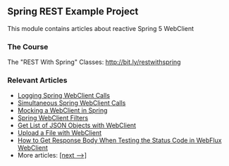 ## Spring REST Example Project

This module contains articles about reactive Spring 5 WebClient

### The Course
The "REST With Spring" Classes: http://bit.ly/restwithspring

### Relevant Articles
- [Logging Spring WebClient Calls](https://www.baeldung.com/spring-log-webclient-calls)
- [Simultaneous Spring WebClient Calls](https://www.baeldung.com/spring-webclient-simultaneous-calls)
- [Mocking a WebClient in Spring](https://www.baeldung.com/spring-mocking-webclient)
- [Spring WebClient Filters](https://www.baeldung.com/spring-webclient-filters)
- [Get List of JSON Objects with WebClient](https://www.baeldung.com/spring-webclient-json-list)
- [Upload a File with WebClient](https://www.baeldung.com/spring-webclient-upload-file)
- [How to Get Response Body When Testing the Status Code in WebFlux WebClient](https://www.baeldung.com/spring-webclient-get-response-body)
- More articles: [[next -->]](../spring-5-reactive-client-2)
